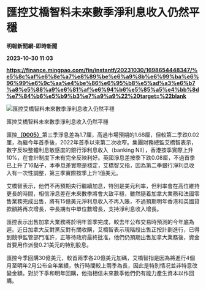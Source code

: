 # 匯控艾橋智料未來數季淨利息收入仍然平穩
**明報新聞網-即時新聞**

**2023-10-30 11:03**

**https://finance.mingpao.com/fin/instantf/20231030/1698654448347/%e5%8c%af%e6%8e%a7%e8%89%be%e6%a9%8b%e6%99%ba%e6%96%99%e6%9c%aa%e4%be%86%e6%95%b8%e5%ad%a3%e6%b7%a8%e5%88%a9%e6%81%af%e6%94%b6%e5%85%a5%e4%bb%8d%e7%84%b6%e5%b9%b3%e7%a9%a9%22%20target=%22blank**

![匯控艾橋智料未來數季淨利息收入仍然平穩](https://fs.mingpao.com/fin/20231030/s00010/fcd3a54eabfdf8ba65e70bcb748c0c5f.jpg)

匯控艾橋智料未來數季淨利息收入仍然平穩

匯控[**（0005）**](https://finance.mingpao.com/fin/instantf/20231030/1698654448347/stock1.php?code=0005)第三季淨息差為1.7厘，高過市場預期的1.68厘，但較第二季跌0.02厘，為繼今年首季後，2022年首季以來第二次收窄。集團財務總監艾橋智表示，數字反映整體利息敏感度的銀行淨利息收入（banking NII），香港按季實際上升10%，在會計制度下未有完全反映利好。英國淨息差按季下跌0.08厘，不過首季已上升了16點子，本季息差實際是穩定，艾橋智又指，因為第二季銀行淨利息收入有一次性調整，第三季實際按季上升1億美元。

艾橋智表示，他們不再預期央行繼續加息，特別是美元利率，但利率會在高位維持更長的時間，相信淨息差在未來數季將會大致平穩，雖然隨着加拿大業務和法國零售業務完成出售，將有15億美元淨利息收入不再入賬，不過預期明年香港和英國貸款額將再次增長，中長期有中單位數增長，支持淨利息收入增長。

匯控表示出售加拿大業務將於明年首季完成，較去年公布交易時預測的今年底為遲。近日加拿大反對黨反對有關收購，艾橋智表示現階段出售正按計劃進行，已得到競爭監管部門准許，正等待政府最終批准，他們仍預期出售加拿大業務後，資金首要用作派發0.21美元的特別股息。

匯控今季回購30億美元，較首兩季各20億美元加碼，艾橋智指是因為將進行4個月至明年2月公布全年業績，執行時間較上兩季為長，因此是特別情况並非特意改變金額。對於下季和明年回購，他指相信未來數季他們仍有能力產生資本以作回購。